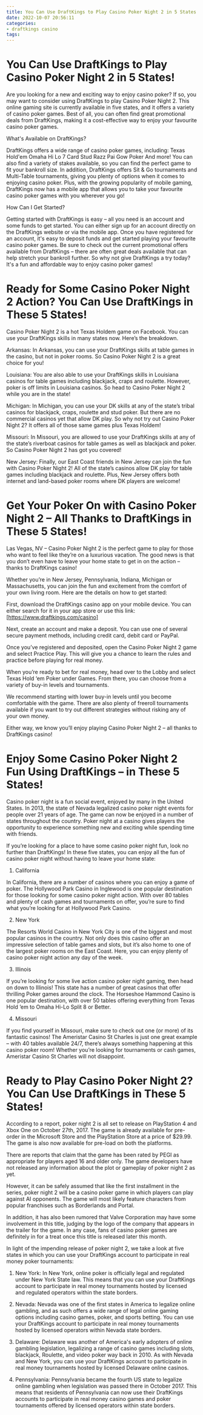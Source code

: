 ```yaml
---
title: You Can Use DraftKings to Play Casino Poker Night 2 in 5 States!
date: 2022-10-07 20:56:11
categories:
- draftkings casino
tags:
---
```



#  You Can Use DraftKings to Play Casino Poker Night 2 in 5 States!

Are you looking for a new and exciting way to enjoy casino poker? If so, you may want to consider using DraftKings to play Casino Poker Night 2. This online gaming site is currently available in five states, and it offers a variety of casino poker games. Best of all, you can often find great promotional deals from DraftKings, making it a cost-effective way to enjoy your favourite casino poker games.

What's Available on DraftKings?

DraftKings offers a wide range of casino poker games, including:
Texas Hold'em
Omaha Hi Lo
7 Card Stud
Razz
Pai Gow Poker
And more!
You can also find a variety of stakes available, so you can find the perfect game to fit your bankroll size. In addition, DraftKings offers Sit & Go tournaments and Multi-Table tournaments, giving you plenty of options when it comes to enjoying casino poker. Plus, with the growing popularity of mobile gaming, DraftKings now has a mobile app that allows you to take your favourite casino poker games with you wherever you go!

How Can I Get Started?

Getting started with DraftKings is easy – all you need is an account and some funds to get started. You can either sign up for an account directly on the DraftKings website or via the mobile app. Once you have registered for an account, it's easy to deposit funds and get started playing your favourite casino poker games. Be sure to check out the current promotional offers available from DraftKings – there are often great deals available that can help stretch your bankroll further. So why not give DraftKings a try today? It's a fun and affordable way to enjoy casino poker games!

#  Ready for Some Casino Poker Night 2 Action? You Can Use DraftKings in These 5 States!

Casino Poker Night 2 is a hot Texas Holdem game on Facebook. You can use your DraftKings skills in many states now. Here’s the breakdown.

Arkansas: In Arkansas, you can use your DraftKings skills at table games in the casino, but not in poker rooms. So Casino Poker Night 2 is a great choice for you!

Louisiana: You are also able to use your DraftKings skills in Louisiana casinos for table games including blackjack, craps and roulette. However, poker is off limits in Louisiana casinos. So head to Casino Poker Night 2 while you are in the state!

Michigan: In Michigan, you can use your DK skills at any of the state’s tribal casinos for blackjack, craps, roulette and stud poker. But there are no commercial casinos yet that allow DK play. So why not try out Casino Poker Night 2? It offers all of those same games plus Texas Holdem!

Missouri: In Missouri, you are allowed to use your DraftKings skills at any of the state’s riverboat casinos for table games as well as blackjack and poker. So Casino Poker Night 2 has got you covered!

New Jersey: Finally, our East Coast friends in New Jersey can join the fun with Casino Poker Night 2! All of the state’s casinos allow DK play for table games including blackjack and roulette. Plus, New Jersey offers both internet and land-based poker rooms where DK players are welcome!

#  Get Your Poker On with Casino Poker Night 2 – All Thanks to DraftKings in These 5 States!

Las Vegas, NV – Casino Poker Night 2 is the perfect game to play for those who want to feel like they’re on a luxurious vacation. The good news is that you don’t even have to leave your home state to get in on the action – thanks to DraftKings casino!

Whether you’re in New Jersey, Pennsylvania, Indiana, Michigan or Massachusetts, you can join the fun and excitement from the comfort of your own living room. Here are the details on how to get started:

First, download the DraftKings casino app on your mobile device. You can either search for it in your app store or use this link: [https://www.draftkings.com/casino]

Next, create an account and make a deposit. You can use one of several secure payment methods, including credit card, debit card or PayPal.

Once you’ve registered and deposited, open the Casino Poker Night 2 game and select Practice Play. This will give you a chance to learn the rules and practice before playing for real money.

When you’re ready to bet for real money, head over to the Lobby and select Texas Hold ‘em Poker under Games. From there, you can choose from a variety of buy-in levels and tournaments.

We recommend starting with lower buy-in levels until you become comfortable with the game. There are also plenty of freeroll tournaments available if you want to try out different strategies without risking any of your own money.

Either way, we know you’ll enjoy playing Casino Poker Night 2 – all thanks to DraftKings casino!

#  Enjoy Some Casino Poker Night 2 Fun Using DraftKings – in These 5 States!

Casino poker night is a fun social event, enjoyed by many in the United States. In 2013, the state of Nevada legalized casino poker night events for people over 21 years of age. The game can now be enjoyed in a number of states throughout the country. Poker night at a casino gives players the opportunity to experience something new and exciting while spending time with friends.

If you’re looking for a place to have some casino poker night fun, look no further than DraftKings! In these five states, you can enjoy all the fun of casino poker night without having to leave your home state:

1. California

In California, there are a number of casinos where you can enjoy a game of poker. The Hollywood Park Casino in Inglewood is one popular destination for those looking for some casino poker night action. With over 80 tables and plenty of cash games and tournaments on offer, you’re sure to find what you’re looking for at Hollywood Park Casino.

2. New York

The Resorts World Casino in New York City is one of the biggest and most popular casinos in the country. Not only does this casino offer an impressive selection of table games and slots, but it’s also home to one of the largest poker rooms on the East Coast. Here, you can enjoy plenty of casino poker night action any day of the week.

3. Illinois

 If you’re looking for some live action casino poker night gaming, then head on down to Illinois! This state has a number of great casinos that offer thrilling Poker games around the clock. The Horseshoe Hammond Casino is one popular destination, with over 50 tables offering everything from Texas Hold ’em to Omaha Hi-Lo Split 8 or Better.

4. Missouri

If you find yourself in Missouri, make sure to check out one (or more) of its fantastic casinos! The Ameristar Casino St Charles is just one great example – with 40 tables available 24/7, there’s always something happening at this casino poker room! Whether you’re looking for tournaments or cash games, Ameristar Casino St Charles will not disappoint.

#  Ready to Play Casino Poker Night 2? You Can Use DraftKings in These 5 States!

According to a report, poker night 2 is all set to release on PlayStation 4 and Xbox One on October 27th, 2017. The game is already available for pre-order in the Microsoft Store and the PlayStation Store at a price of $29.99. The game is also now available for pre-load on both the platforms.

There are reports that claim that the game has been rated by PEGI as appropriate for players aged 16 and older only. The game developers have not released any information about the plot or gameplay of poker night 2 as yet.

However, it can be safely assumed that like the first installment in the series, poker night 2 will be a casino poker game in which players can play against AI opponents. The game will most likely feature characters from popular franchises such as Borderlands and Portal.

In addition, it has also been rumored that Valve Corporation may have some involvement in this title, judging by the logo of the company that appears in the trailer for the game. In any case, fans of casino poker games are definitely in for a treat once this title is released later this month.

In light of the impending release of poker night 2, we take a look at five states in which you can use your DraftKings account to participate in real money poker tournaments:

1) New York: In New York, online poker is officially legal and regulated under New York State law. This means that you can use your DraftKings account to participate in real money tournaments hosted by licensed and regulated operators within the state borders.

2) Nevada: Nevada was one of the first states in America to legalize online gambling, and as such offers a wide range of legal online gaming options including casino games, poker, and sports betting. You can use your DraftKings account to participate in real money tournaments hosted by licensed operators within Nevada state borders.

3) Delaware: Delaware was another of America's early adopters of online gambling legislation, legalizing a range of casino games including slots, blackjack, Roulette, and video poker way back in 2010. As with Nevada and New York, you can use your DraftKings account to participate in real money tournaments hosted by licensed Delaware online casinos.

4) Pennsylvania: Pennsylvania became the fourth US state to legalize online gambling when legislation was passed there in October 2017. This means that residents of Pennsylvania can now use their DraftKings accounts to participate in real money casino games and poker tournaments offered by licensed operators within state borders.